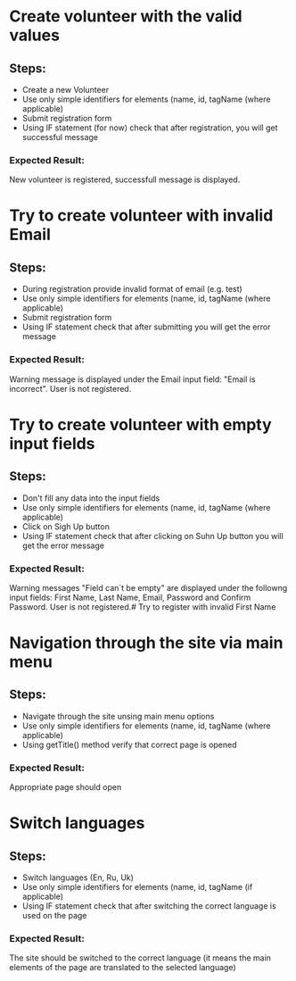 # Create volunteer with the valid values
## Steps:
- Create a new Volunteer
- Use only simple identifiers for elements (name, id, tagName (where applicable)
- Submit registration form
- Using IF statement (for now) check that after registration, you will get successful message

### Expected Result:
New volunteer is registered, successfull message is displayed.

# Try to create volunteer with invalid Email
## Steps:
- During registration provide invalid format of email (e.g. test)
- Use only simple identifiers for elements (name, id, tagName (where applicable)
- Submit registration form
- Using IF statement check that after submitting you will get the error message

### Expected Result:
Warning message is displayed under the Email input field: "Email is incorrect". User is not registered.

# Try to create volunteer with empty input fields
## Steps:
- Don't fill any data into the input fields
- Use only simple identifiers for elements (name, id, tagName (where applicable)
- Click on Sigh Up button
- Using IF statement check that after clicking on Suhn Up button you will get the error message

### Expected Result:
Warning messages "Field can`t be empty" are displayed under the followng input fields: First Name, Last Name, Email, Password and Confirm Password. User is not registered.# Try to register with invalid First Name

# Navigation through the site via main menu
## Steps:
- Navigate through the site unsing main menu options
- Use only simple identifiers for elements (name, id, tagName (where applicable)
- Using getTitle() method verify that correct page is opened

### Expected Result: 
Appropriate page should open

# Switch languages
## Steps:
- Switch languages (En, Ru, Uk)
- Use only simple identifiers for elements (name, id, tagName (if applicable)
- Using IF statement check that after switching the correct language is used on the page

### Expected Result:
The site should be switched to the correct language (it means the main elements of the page are translated to the selected language)